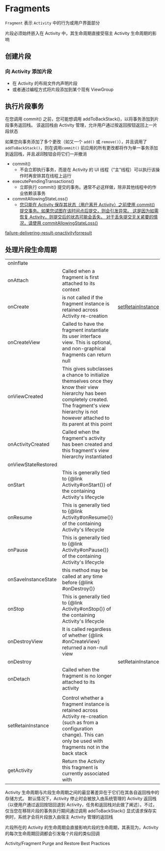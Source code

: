 # Fragments

`Fragment` 表示 `Activity` 中的行为或用户界面部分

片段必须始终嵌入在 Activity 中，其生命周期直接受宿主 Activity 生命周期的影响

## 创建片段

### 向 Activity 添加片段

+ 在 Activity 的布局文件内声明片段
+ 或者通过编程方式将片段添加到某个现有 ViewGroup

## 执行片段事务

在您调用 commit() 之前，您可能想调用 addToBackStack()，以将事务添加到片段事务返回栈。 该返回栈由 Activity 管理，允许用户通过按返回按钮返回上一片段状态

如果您向事务添加了多个更改（如又一个 `add()` 或 `remove()`），并且调用了 `addToBackStack()`，则在调用`commit()` 前应用的所有更改都将作为单一事务添加到返回栈，并且*返回*按钮会将它们一并撤消

+ commit()
  + 不会立即执行事务，而是在 Activity 的 UI 线程（“主”线程）可以执行该操作时再安排其在线程上运行
+ executePendingTransactions()
  + 立即执行 commit() 提交的事务。通常不必这样做，除非其他线程中的作业依赖该事务
+ commitAllowingStateLoss()
  + [您只能在 Activity 保存其状态（用户离开 Activity）之前使用 commit() 提交事务。如果您试图在该时间点后提交，则会引发异常。 这是因为如需恢复 Activity，则提交后的状态可能会丢失。 对于丢失提交无关紧要的情况，请使用 commitAllowingStateLoss()](https://www.androiddesignpatterns.com/2013/08/fragment-transaction-commit-state-loss.html)

[failure-delivering-result-onactivityforresult](https://stackoverflow.com/questions/16265733/failure-delivering-result-onactivityforresult)

## 处理片段生命周期

|                     |                                                              |                                                              |
| ------------------- | ------------------------------------------------------------ | ------------------------------------------------------------ |
| onInflate           |                                                              |                                                              |
| onAttach            | Called when a fragment is first attached to its context      |                                                              |
| onCreate            | is not called if the fragment instance is retained across Activity re-creation | [setRetainInstance](https://blog.csdn.net/Gaugamela/article/details/56280384) |
| onCreateView        | Called to have the fragment instantiate its user interface view. This is optional, and non-graphical fragments can return null |                                                              |
| onViewCreated       | This gives subclasses a chance to initialize themselves once they know their view hierarchy has been completely created.  The fragment's view hierarchy is not however attached to its parent at this point |                                                              |
| onActivityCreated   | Called when the fragment's activity has been created and this fragment's view hierarchy instantiated |                                                              |
| onViewStateRestored |                                                              |                                                              |
| onStart             | This is generally tied to {@link Activity#onStart()} of the containing Activity's lifecycle |                                                              |
| onResume            | This is generally tied to {@link Activity#onResume()} of the containing Activity's lifecycle |                                                              |
| onPause             | This is generally tied to {@link Activity#onPause()} of the containing Activity's lifecycle |                                                              |
| onSaveInstanceState | this method may be called at any time before {@link #onDestroy()} |                                                              |
| onStop              | This is generally tied to {@link Activity#onStop()} of the containing Activity's lifecycle |                                                              |
| onDestroyView       | It is called regardless of whether {@link #onCreateView} returned a non-null view |                                                              |
| onDestroy           |                                                              | setRetainInstance                                            |
| onDetach            | Called when the fragment is no longer attached to its activity |                                                              |
|                     |                                                              |                                                              |
| setRetainInstance   | Control whether a fragment instance is retained across Activity re-creation (such as from a configuration change).  This can only be used with fragments not in the back stack |                                                              |
| getActivity         | Return the Activity this fragment is currently associated with |                                                              |

Activity 生命周期与片段生命周期之间的最显著差异在于它们在其各自返回栈中的存储方式。 默认情况下，Activity 停止时会被放入由系统管理的 Activity 返回栈（以便用户通过返回按钮回退到 Activity，任务和返回栈对此做了阐述）。不过，仅当您在移除片段的事务执行期间通过调用 addToBackStack() 显式请求保存实例时，系统才会将片段放入由宿主 Activity 管理的返回栈

片段所在的 Activity 的生命周期会直接影响片段的生命周期，其表现为，Activity 的每次生命周期回调都会引发每个片段的类似回调



Activity/Fragment Purge and Restore Best Practices